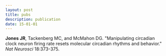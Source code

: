 ```yaml
---
layout: post
title: pubs
description: publication
date: 15-01-01
---
```


<b>Jones JR</b>, Tackenberg MC, and McMahon DG. "Manipulating circadian clock neuron firing rate resets molecular circadian rhythms and behavior." <i>Nat Neurosci</i> 18:373-375.